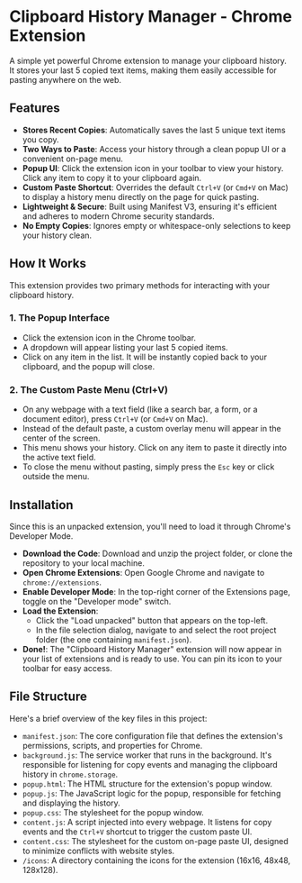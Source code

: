 # Clipboard History Manager - Chrome Extension

A simple yet powerful Chrome extension to manage your clipboard history. It stores your last 5 copied text items, making them easily accessible for pasting anywhere on the web.

## Features

*   **Stores Recent Copies**: Automatically saves the last 5 unique text items you copy.
*   **Two Ways to Paste**: Access your history through a clean popup UI or a convenient on-page menu.
*   **Popup UI**: Click the extension icon in your toolbar to view your history. Click any item to copy it to your clipboard again.
*   **Custom Paste Shortcut**: Overrides the default `Ctrl+V` (or `Cmd+V` on Mac) to display a history menu directly on the page for quick pasting.
*   **Lightweight & Secure**: Built using Manifest V3, ensuring it's efficient and adheres to modern Chrome security standards.
*   **No Empty Copies**: Ignores empty or whitespace-only selections to keep your history clean.

## How It Works

This extension provides two primary methods for interacting with your clipboard history.

### 1. The Popup Interface

*   Click the extension icon in the Chrome toolbar.
*   A dropdown will appear listing your last 5 copied items.
*   Click on any item in the list. It will be instantly copied back to your clipboard, and the popup will close.

### 2. The Custom Paste Menu (Ctrl+V)

*   On any webpage with a text field (like a search bar, a form, or a document editor), press `Ctrl+V` (or `Cmd+V` on Mac).
*   Instead of the default paste, a custom overlay menu will appear in the center of the screen.
*   This menu shows your history. Click on any item to paste it directly into the active text field.
*   To close the menu without pasting, simply press the `Esc` key or click outside the menu.

## Installation

Since this is an unpacked extension, you'll need to load it through Chrome's Developer Mode.

*   **Download the Code**: Download and unzip the project folder, or clone the repository to your local machine.
*   **Open Chrome Extensions**: Open Google Chrome and navigate to `chrome://extensions`.
*   **Enable Developer Mode**: In the top-right corner of the Extensions page, toggle on the "Developer mode" switch.
*   **Load the Extension**:
    *   Click the "Load unpacked" button that appears on the top-left.
    *   In the file selection dialog, navigate to and select the root project folder (the one containing `manifest.json`).
*   **Done!**: The "Clipboard History Manager" extension will now appear in your list of extensions and is ready to use. You can pin its icon to your toolbar for easy access.

## File Structure

Here's a brief overview of the key files in this project:

*   `manifest.json`: The core configuration file that defines the extension's permissions, scripts, and properties for Chrome.
*   `background.js`: The service worker that runs in the background. It's responsible for listening for copy events and managing the clipboard history in `chrome.storage`.
*   `popup.html`: The HTML structure for the extension's popup window.
*   `popup.js`: The JavaScript logic for the popup, responsible for fetching and displaying the history.
*   `popup.css`: The stylesheet for the popup window.
*   `content.js`: A script injected into every webpage. It listens for copy events and the `Ctrl+V` shortcut to trigger the custom paste UI.
*   `content.css`: The stylesheet for the custom on-page paste UI, designed to minimize conflicts with website styles.
*   `/icons`: A directory containing the icons for the extension (16x16, 48x48, 128x128).